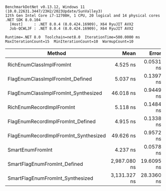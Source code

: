 ```

BenchmarkDotNet v0.13.12, Windows 11 (10.0.22631.3447/23H2/2023Update/SunValley3)
12th Gen Intel Core i7-12700H, 1 CPU, 20 logical and 14 physical cores
.NET SDK 8.0.104
  [Host]     : .NET 8.0.4 (8.0.424.16909), X64 RyuJIT AVX2
  Job-QCWLJF : .NET 8.0.4 (8.0.424.16909), X64 RyuJIT AVX2

Runtime=.NET 8.0  Toolchain=net8.0  IterationTime=500.0000 ms
MaxIterationCount=15  MinIterationCount=10  WarmupCount=10

```
| Method                                | Mean         | Error      | StdDev     | Ratio  | RatioSD |
|-------------------------------------- |-------------:|-----------:|-----------:|-------:|--------:|
| RichEnumClassImplFromInt              |     4.525 ns |  0.0531 ns |  0.0316 ns |   1.00 |    0.00 |
| FlagEnumClassImplFromInt_Defined      |     5.037 ns |  0.1397 ns |  0.1090 ns |   1.11 |    0.02 |
| FlagEnumClassImplFromInt_Synthesized  |    46.018 ns |  0.9449 ns |  0.8376 ns |  10.20 |    0.25 |
| RichEnumRecordImplFromInt             |     5.118 ns |  0.1484 ns |  0.1388 ns |   1.14 |    0.03 |
| FlagEnumRecordImplFromInt_Defined     |     4.915 ns |  0.1338 ns |  0.1186 ns |   1.10 |    0.03 |
| FlagEnumRecordImplFromInt_Synthesized |    49.626 ns |  0.9572 ns |  0.5006 ns |  10.96 |    0.15 |
| SmartEnumFromInt                      |     4.237 ns |  0.0578 ns |  0.0302 ns |   0.94 |    0.01 |
| SmartFlagEnumFromInt_Defined          | 2,987.080 ns | 19.6095 ns | 11.6693 ns | 660.21 |    5.70 |
| SmartFlagEnumFromInt_Synthesized      | 3,131.327 ns | 28.3360 ns | 16.8623 ns | 692.08 |    5.78 |
